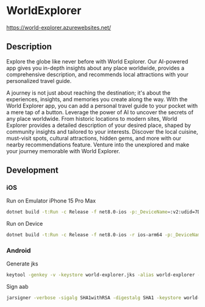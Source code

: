 # WorldExplorer

https://world-explorer.azurewebsites.net/

## Description

Explore the globe like never before with World Explorer. Our AI-powered app gives you in-depth insights about any place worldwide, provides a comprehensive description, and recommends local attractions with your personalized travel guide.

A journey is not just about reaching the destination; it's about the experiences, insights, and memories you create along the way. With the World Explorer app, you can add a personal travel guide to your pocket with a mere tap of a button. Leverage the power of AI to uncover the secrets of any place worldwide. From historic locations to modern sites, World Explorer provides a detailed description of your desired place, shaped by community insights and tailored to your interests. Discover the local cuisine, must-visit spots, cultural attractions, hidden gems, and more with our nearby recommendations feature. Venture into the unexplored and make your journey memorable with World Explorer.

## Development

### iOS

Run on Emulator iPhone 15 Pro Max

```bash
dotnet build -t:Run -c Release -f net8.0-ios -p:_DeviceName=:v2:udid=7D850AFF-242B-41BC-A9A7-A0818D4CEF30
```

Run on Device

```bash
dotnet build -t:Run -c Release -f net8.0-ios -r ios-arm64 -p:_DeviceName=IDENTIFIER
```

### Android

Generate jks

```bash
keytool -genkey -v -keystore world-explorer.jks -alias world-explorer -keyalg RSA -keysize 2048 -validity 10000
```

Sign aab
```bash
jarsigner -verbose -sigalg SHA1withRSA -digestalg SHA1 -keystore world-explorer.jks com.vladislavantonyuk.worldexplorer.aab world-explorer  -storepass YOUR_PASSWORD
```
